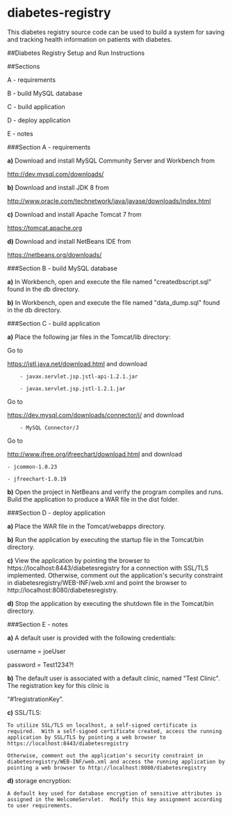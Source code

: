 # diabetes-registry
This diabetes registry source code can be used to build a system for saving and tracking health information on patients with diabetes.

##Diabetes Registry Setup and Run Instructions

##Sections

A - requirements

B - build MySQL database

C - build application

D - deploy application

E - notes


###Section A - requirements

**a)** Download and install MySQL Community Server and Workbench from 

http://dev.mysql.com/downloads/

**b)** Download and install JDK 8 from 

http://www.oracle.com/technetwork/java/javase/downloads/index.html

**c)** Download and install Apache Tomcat 7 from 

https://tomcat.apache.org

**d)** Download and install NetBeans IDE from

https://netbeans.org/downloads/

###Section B - build MySQL database

**a)** In Workbench, open and execute the file named "createdbscript.sql" found in the db directory.

**b)** In Workbench, open and execute the file named "data_dump.sql" found in the db directory.

###Section C - build application

**a)** Place the following jar files in the Tomcat/lib directory:

Go to 

<a href="https://jstl.java.net/download.html" target="_blank">https://jstl.java.net/download.html</a> and download 

		- javax.servlet.jsp.jstl-api-1.2.1.jar
		
		- javax.servlet.jsp.jstl-1.2.1.jar
Go to 

<a href="https://dev.mysql.com/downloads/connector/j/" target="_blank">https://dev.mysql.com/downloads/connector/j/</a> and download

		- MySQL Connector/J
		
Go to 

<a href="http://www.jfree.org/jfreechart/download.html" target="_blank">http://www.jfree.org/jfreechart/download.html</a> and download

	- jcommon-1.0.23
	
	- jfreechart-1.0.19

**b)** Open the project in NetBeans and verify the program compiles and runs.  Build the application to produce a WAR file in the dist folder.

###Section D - deploy application

**a)** Place the WAR file in the Tomcat/webapps directory.

**b)** Run the application by executing the startup file in the Tomcat/bin directory.

**c)** View the application by pointing the browser to https://localhost:8443/diabetesregistry for a connection with SSL/TLS implemented.  Otherwise, comment out the application's security constraint in diabetesregistry/WEB-INF/web.xml and point the browser to http://localhost:8080/diabetesregistry.

**d)** Stop the application by executing the shutdown file in the Tomcat/bin directory.
	

###Section E - notes

**a)** A default user is provided with the following credentials:

username = joeUser

password = Test1234?!

**b)** The default user is associated with a default clinic, named "Test Clinic".  The registration key for this clinic is

“#1registrationKey”.

**c)** SSL/TLS:

	To utilize SSL/TLS on localhost, a self-signed certificate is required.  With a self-signed certificate created, access the running application by SSL/TLS by pointing a web browser to https://localhost:8443/diabetesregistry

	Otherwise, comment out the application's security constraint in diabetesregistry/WEB-INF/web.xml and access the running application by pointing a web browser to http://localhost:8080/diabetesregistry

**d)** storage encryption:

	A default key used for database encryption of sensitive attributes is assigned in the WelcomeServlet.  Modify this key assignment according to user requirements.

